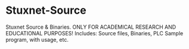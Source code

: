 # Stuxnet-Source
Stuxnet Source &amp; Binaries. ONLY FOR ACADEMICAL RESEARCH AND EDUCATIONAL PURPOSES! Includes: Source files, Binaries, PLC Sample program, with usage, etc.
